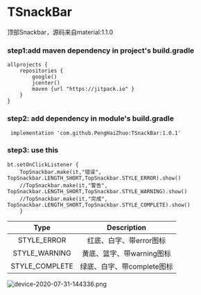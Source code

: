 # TSnackBar
顶部Snackbar，源码来自material:1.1.0

### step1:add maven dependency in project's build.gradle

```
allprojects {
    repositories {
        google()
        jcenter()
        maven {url "https://jitpack.io" }
    }
}
```

### step2: add dependency in module's build.gradle
```
 implementation 'com.github.PengHaiZhuo:TSnackBar:1.0.1'
```

### step3: use this
```
bt.setOnClickListener {
    TopSnackbar.make(it,"错误", TopSnackbar.LENGTH_SHORT,TopSnackbar.STYLE_ERROR).show()
    //TopSnackbar.make(it,"警告", TopSnackbar.LENGTH_SHORT,TopSnackbar.STYLE_WARNING).show()
    //TopSnackbar.make(it,"完成", TopSnackbar.LENGTH_SHORT,TopSnackbar.STYLE_COMPLETE).show()
    }
```

Type|Description
|:--:|:--:|
STYLE_ERROR|红底、白字、带error图标
STYLE_WARNING|黄底、篮字、带warning图标
STYLE_COMPLETE|绿底、白字、带complete图标

![device-2020-07-31-144336.png](https://i.loli.net/2020/07/31/gTospmi2AMXIh6P.png,size_16,color_FFFFFF,t_70)
